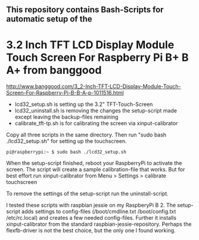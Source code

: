 ## This repository contains Bash-Scripts for automatic setup of the 
# 3.2 Inch TFT LCD Display Module Touch Screen For Raspberry Pi B+ B A+ from banggood
http://www.banggood.com/3_2-Inch-TFT-LCD-Display-Module-Touch-Screen-For-Raspberry-Pi-B-B-A-p-1011516.html


* lcd32_setup.sh is setting up the 3.2" TFT-Touch-Screen
* lcd32_uninstall.sh is removing the changes the setup-script made except leaving the backup-files remaining
* calibrate_tft-tp.sh is for calibrating the screen via xinput-calibrator


Copy all three scripts in the same directory. Then run "sudo bash ./lcd32_setup.sh" for setting up the touchscreen.

`pi@raspberrypi:~ $ sudo bash ./lcd32_setup.sh`

When the setup-script finished, reboot your RaspberryPi to activate the screen.
The script will create a sample calibration-file that works. But for best effort run xinput-calibrator from Menu > Settings > calibrate touchscreen

To remove the settings of the setup-script run the uninstall-script.

I tested these scripts with raspbian jessie on my RaspberyPi B 2.
The setup-script adds settings to config-files (/boot/cmdline.txt /boot/config.txt /etc/rc.local) and creates a few needed config-files. Further it installs xinput-calibrator from the standard raspbian-jessie-repository.
Perhaps the flexfb-driver is not the best choice, but the only one I found working.

